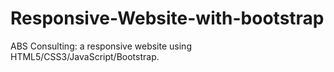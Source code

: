 # Responsive-Website-with-bootstrap
ABS Consulting: a responsive website using HTML5/CSS3/JavaScript/Bootstrap.
